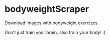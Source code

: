 # bodyweightScraper
Download images with bodyweight exercizes.

Don't just train your brain, also train your body! :)
